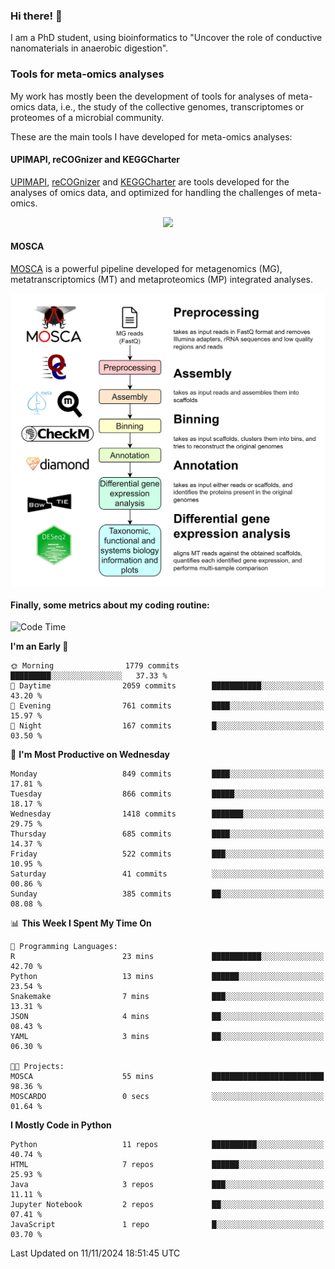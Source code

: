 ### Hi there! 👋

I am a PhD student, using bioinformatics to "Uncover the role of conductive nanomaterials in anaerobic digestion".

### Tools for meta-omics analyses

My work has mostly been the development of tools for analyses of meta-omics data, i.e., the study of the collective genomes, transcriptomes or proteomes of a microbial community.

These are the main tools I have developed for meta-omics analyses:

#### UPIMAPI, reCOGnizer and KEGGCharter

[UPIMAPI](https://github.com/iquasere/UPIMAPI), [reCOGnizer](https://github.com/iquasere/reCOGnizer) and [KEGGCharter](https://github.com/iquasere/KEGGCharter) are tools developed for the analyses of omics data, and optimized for handling the challenges of meta-omics.

<p align="center">
    <img src="assets/annotation_paper.png">
</p>

#### MOSCA

[MOSCA](https://github.com/iquasere/MOSCA) is a powerful pipeline developed for metagenomics (MG), metatranscriptomics (MT) and metaproteomics (MP) integrated analyses.

<p align="center">
    <img src="assets/mosca_workflow.png" align="center" width="700">
</p>


#### Finally, some metrics about my coding routine:

<!--START_SECTION:waka-->
![Code Time](http://img.shields.io/badge/Code%20Time-874%20hrs%2059%20mins-blue)

**I'm an Early 🐤** 

```text
🌞 Morning                1779 commits        █████████░░░░░░░░░░░░░░░░   37.33 % 
🌆 Daytime                2059 commits        ███████████░░░░░░░░░░░░░░   43.20 % 
🌃 Evening                761 commits         ████░░░░░░░░░░░░░░░░░░░░░   15.97 % 
🌙 Night                  167 commits         █░░░░░░░░░░░░░░░░░░░░░░░░   03.50 % 
```
📅 **I'm Most Productive on Wednesday** 

```text
Monday                   849 commits         ████░░░░░░░░░░░░░░░░░░░░░   17.81 % 
Tuesday                  866 commits         █████░░░░░░░░░░░░░░░░░░░░   18.17 % 
Wednesday                1418 commits        ███████░░░░░░░░░░░░░░░░░░   29.75 % 
Thursday                 685 commits         ████░░░░░░░░░░░░░░░░░░░░░   14.37 % 
Friday                   522 commits         ███░░░░░░░░░░░░░░░░░░░░░░   10.95 % 
Saturday                 41 commits          ░░░░░░░░░░░░░░░░░░░░░░░░░   00.86 % 
Sunday                   385 commits         ██░░░░░░░░░░░░░░░░░░░░░░░   08.08 % 
```


📊 **This Week I Spent My Time On** 

```text
💬 Programming Languages: 
R                        23 mins             ███████████░░░░░░░░░░░░░░   42.70 % 
Python                   13 mins             ██████░░░░░░░░░░░░░░░░░░░   23.54 % 
Snakemake                7 mins              ███░░░░░░░░░░░░░░░░░░░░░░   13.31 % 
JSON                     4 mins              ██░░░░░░░░░░░░░░░░░░░░░░░   08.43 % 
YAML                     3 mins              ██░░░░░░░░░░░░░░░░░░░░░░░   06.30 % 

🐱‍💻 Projects: 
MOSCA                    55 mins             █████████████████████████   98.36 % 
MOSCARDO                 0 secs              ░░░░░░░░░░░░░░░░░░░░░░░░░   01.64 % 
```

**I Mostly Code in Python** 

```text
Python                   11 repos            ██████████░░░░░░░░░░░░░░░   40.74 % 
HTML                     7 repos             ██████░░░░░░░░░░░░░░░░░░░   25.93 % 
Java                     3 repos             ███░░░░░░░░░░░░░░░░░░░░░░   11.11 % 
Jupyter Notebook         2 repos             ██░░░░░░░░░░░░░░░░░░░░░░░   07.41 % 
JavaScript               1 repo              █░░░░░░░░░░░░░░░░░░░░░░░░   03.70 % 
```




 Last Updated on 11/11/2024 18:51:45 UTC
<!--END_SECTION:waka-->
